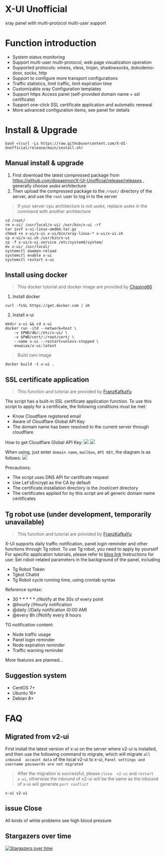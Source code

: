 # X-UI Unofficial

 xray panel with multi-protocol multi-user support

# Function introduction

- System status monitoring
- Support multi-user multi-protocol, web page visualization operation
- Supported protocols: vmess, vless, trojan, shadowsocks, dokodemo-door, socks, http
- Support to configure more transport configurations
-  Traffic statistics, limit traffic, limit expiration time
- Customizable xray Configuration templates
- Support https Access panel (self-provided domain name + ssl certificate)
- Support one-click SSL certificate application and automatic renewal
- More advanced configuration items, see panel for details

# Install & Upgrade

```
bash <(curl -Ls https://raw.githubusercontent.com/X-UI-Unofficial/release/main/install.sh)
```

## Manual install & upgrade

1. First download the latest compressed package from https://github.com/dopaemon/X-UI-Unofficial/release/releases , generally choose `amd64` architecture
2. Then upload the compressed package to the  `/root/` directory of the server, and use the  `root` user to log in to the server

> If your server cpu  architecture is not  `amd64`, replace  `amd64` in the command with another architecture

```
cd /root/
rm x-ui/ /usr/local/x-ui/ /usr/bin/x-ui -rf
tar zxvf x-ui-linux-amd64.tar.gz
chmod +x x-ui/x-ui x-ui/bin/xray-linux-* x-ui/x-ui.sh
cp x-ui/x-ui.sh /usr/bin/x-ui
cp -f x-ui/x-ui.service /etc/systemd/system/
mv x-ui/ /usr/local/
systemctl daemon-reload
systemctl enable x-ui
systemctl restart x-ui
```

## Install using docker

> This docker tutorial and  docker image are provided by [Chasing66](https://github.com/Chasing66)

1. Install docker

```shell
curl -fsSL https://get.docker.com | sh
```

2. Install x-ui

```shell
mkdir x-ui && cd x-ui
docker run -itd --network=host \
    -v $PWD/db/:/etc/x-ui/ \
    -v $PWD/cert/:/root/cert/ \
    --name x-ui --restart=unless-stopped \
    enwaiax/x-ui:latest
```

> Build  own image

```shell
docker build -t x-ui .
```

## SSL certificate application

> This function and tutorial are provided by [FranzKafkaYu](https://github.com/FranzKafkaYu)

The script has a built-in SSL certificate application function. To use this script to apply for a certificate, the following conditions must be met:

- Know Cloudflare registered email
- Aware of Cloudflare Global API Key
- The domain name has been resolved to the current server through cloudflare

How to get Cloudflare Global API Key:
    ![](media/bda84fbc2ede834deaba1c173a932223.png)
    ![](media/d13ffd6a73f938d1037d0708e31433bf.png)

When using, just enter  `domain name`, `mailbox`, `API KEY`, the diagram is as follows:
        ![](media/2022-04-04_141259.png)

Precautions:

- The script uses DNS API for certificate request
- Use Let'sEncrypt as the CA by default
- The certificate installation directory is the /root/cert directory
- The certificates applied for by this script are all generic domain name certificates

## Tg robot use (under development, temporarily unavailable)

> This function and tutorial are provided by [FranzKafkaYu](https://github.com/FranzKafkaYu)

X-UI supports daily traffic notification, panel login reminder and other functions through Tg robot. To use Tg robot, you need to apply by yourself
For specific application tutorials, please refer to [blog link](https://coderfan.net/how-to-use-telegram-bot-to-alarm-you-when-someone-login-into-your-vps.html)
Instructions for use: Set robot-related parameters in the background of the panel, including

- Tg Robot Token
- Tgbot ChatId
- Tg Robot cycle running time, using crontab syntax

Reference syntax:
- 30 * * * * * //Notify at the 30s of every point
- @hourly      //Hourly notification
- @daily       //Daily notification (0:00 AM)
- @every 8h    //Notify every 8 hours

TG notification content:
- Node traffic usage
- Panel login reminder
- Node expiration reminder
- Traffic warning reminder

More features are planned...
## Suggestion system

- CentOS 7+
- Ubuntu 16+
- Debian 8+

# FAQ

## Migrated from  v2-ui 

First install the latest version of  x-ui on the server where  v2-ui  is installed, and then use the following command to migrate, which will migrate  `all  inbound  account data` of the local  v2-ui  to  x-ui, `Panel settings and username passwords are not migrated`

> After the migration is successful, please `close  v2-ui` and  `restart  x-ui`, otherwise the  inbound  of  v2-ui  will be the same as the  inbound  of  x-ui    will generate   `port conflict`

```
x-ui v2-ui
```

## issue Close

All kinds of white problems see high blood pressure

## Stargazers over time

[![Stargazers over time](https://starchart.cc/X-UI-Unofficial/x-ui.svg)](https://starchart.cc/X-UI-Unofficial/x-ui)
